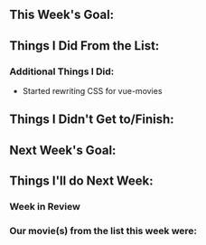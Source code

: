 ## This Week's Goal:

## Things I Did From the List:

### Additional Things I Did:

- Started rewriting CSS for vue-movies

## Things I Didn't Get to/Finish:

## Next Week's Goal: 

## Things I'll do Next Week:

### Week in Review

### Our movie(s) from the list this week were: